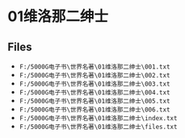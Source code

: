 # 01维洛那二绅士

## Files

- `F:/5000G电子书\世界名著\01维洛那二绅士\001.txt`
- `F:/5000G电子书\世界名著\01维洛那二绅士\002.txt`
- `F:/5000G电子书\世界名著\01维洛那二绅士\003.txt`
- `F:/5000G电子书\世界名著\01维洛那二绅士\004.txt`
- `F:/5000G电子书\世界名著\01维洛那二绅士\005.txt`
- `F:/5000G电子书\世界名著\01维洛那二绅士\006.txt`
- `F:/5000G电子书\世界名著\01维洛那二绅士\index.txt`
- `F:/5000G电子书\世界名著\01维洛那二绅士\files.txt`
